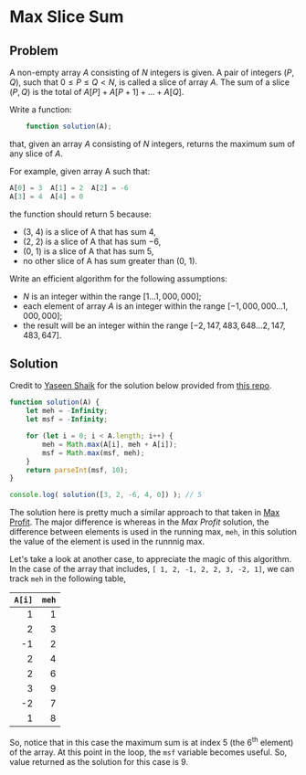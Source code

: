 # Max Slice Sum

## Problem

A non-empty array $A$ consisting of $N$ integers is given. A pair of integers $(P, Q)$, such that $0 ≤ P ≤ Q < N$, is called a slice of array $A$. The sum of a slice $(P, Q)$ is the total of $A[P] + A[P+1] + ... + A[Q]$.

Write a function:

```js
    function solution(A);
```

that, given an array $A$ consisting of $N$ integers, returns the maximum sum of any slice of $A$.

For example, given array A such that:

```js
A[0] = 3  A[1] = 2  A[2] = -6
A[3] = 4  A[4] = 0
```

the function should return 5 because:

- (3, 4) is a slice of A that has sum 4,
- (2, 2) is a slice of A that has sum −6,
- (0, 1) is a slice of A that has sum 5,
- no other slice of A has sum greater than (0, 1).

Write an efficient algorithm for the following assumptions:

- $N$ is an integer within the range $[1 ... 1,000,000]$;
- each element of array $A$ is an integer within the range $[−1,000,000 ... 1,000,000]$;
- the result will be an integer within the range $[−2,147,483,648 ... 2,147,483,647]$.

## Solution

Credit to [Yaseen Shaik](https://github.com/yaseenshaik) for the solution below provided from [this repo](https://github.com/yaseenshaik/codility-solutions-javascript).

```js
function solution(A) {
    let meh = -Infinity;
    let msf = -Infinity;

    for (let i = 0; i < A.length; i++) {
        meh = Math.max(A[i], meh + A[i]);
        msf = Math.max(msf, meh);
    }
    return parseInt(msf, 10);
}

console.log( solution([3, 2, -6, 4, 0]) ); // 5
```

The solution here is pretty much a similar approach to that taken in [Max Profit](MAXPROFIT.md). The major difference is whereas in the _Max Profit_ solution, the difference between elements is used in the running max, `meh`, in this solution the value of the element is used in the runnnig max.

Let's take a look at another case, to appreciate the magic of this algorithm. In the case of the array that includes, `[ 1, 2, -1, 2, 2, 3, -2, 1]`, we can track `meh` in the following table,

| `A[i]` | `meh` |
| ------:| -----:|
| 1      | 1     |
| 2      | 3     |
| -1     | 2     |
| 2      | 4     |
| 2      | 6     |
| 3      | 9     |
| -2     | 7     |
| 1      | 8     |

So, notice that in this case the maximum sum is at index 5 (the 6<sup>th</sup> element) of the array. At this point in the loop, the `msf` variable becomes useful. So, value returned as the solution for this case is 9.